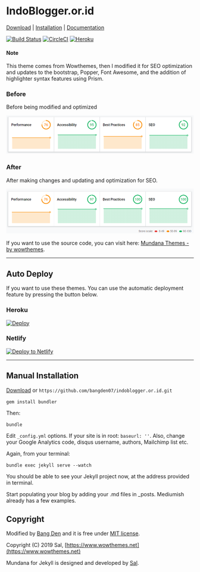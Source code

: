 # IndoBlogger.or.id

[Download](https://github.com/bangden07/indoblogger.or.id/archive/master.zip) | [Installation](https://github.com/bangden07/indoblogger.or.id#manual-installation) | [Documentation](https://bootstrapstarter.com/bootstrap-templates/mundana-theme-jekyll/)

[![Build Status](https://travis-ci.com/bangden07/indoblogger.or.id.svg?branch=master)](https://travis-ci.com/bangden07/indoblogger.or.id) [![CircleCI](https://circleci.com/gh/bangden07/indoblogger.or.id.svg?style=svg)](https://circleci.com/gh/bangden07/indoblogger.or.id) [![Heroku](https://heroku-badge.herokuapp.com/?app=indoblogger)]()

#### Note

This theme comes from Wowthemes, then I modified it for SEO optimization and updates to the bootstrap, Popper, Font Awesome, and the addition of highlighter syntax features using Prism.

### Before

Before being modified and optimized

[![Before being modified and optimized.](/before.png)]()

### After

After making changes and updating and optimization for SEO.

[![Before being modified and optimized.](/after.png)]()

If you want to use the source code, you can visit here: [Mundana Themes - by wowthemes](https://bootstrapstarter.com/bootstrap-templates/mundana-theme-jekyll/).

---

## Auto Deploy

If you want to use these themes. You can use the automatic deployment feature by pressing the button below.

### Heroku

[![Deploy](https://www.herokucdn.com/deploy/button.svg)](https://heroku.com/deploy?template=https://github.com/bangden07/indoblogger.or.id/tree/master)

### Netlify

[![Deploy to Netlify](https://www.netlify.com/img/deploy/button.svg)](https://app.netlify.com/start/deploy?repository=https://github.com/bangden07/indoblogger.or.id)

---

## Manual Installation

[Download](https://github.com/bangden07/indoblogger.or.id/archive/master.zip) or `https://github.com/bangden07/indoblogger.or.id.git`

```
gem install bundler
```

Then:

```
bundle
```

Edit `_config.yml` options. If your site is in root: `baseurl: ''`. Also, change your Google Analytics code, disqus username, authors, Mailchimp list etc.

Again, from your terminal:

```
bundle exec jekyll serve --watch
```

You should be able to see your Jekyll project now, at the address provided in terminal.

Start populating your blog by adding your .md files in _posts. Mediumish already has a few examples.

## Copyright

Modified by [Bang Den](https://github.com/bangden07/indoblogger.or.id) and it is free under [MIT license](https://github.com/bangden07/indoblogger.or.id/blob/master/LICENSE.md).

Copyright (C) 2019 Sal, [https://www.wowthemes.net](https://www.wowthemes.net)

Mundana for Jekyll is designed and developed by [Sal](https://www.wowthemes.net/).